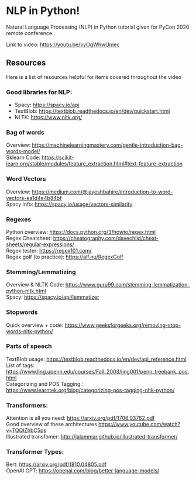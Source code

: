 # NLP in Python!
Natural Language Processing (NLP) in Python tutorial given for PyCon 2020 remote conference.

Link to video: https://youtu.be/vyOgWhwUmec

## Resources

Here is a list of resources helpful for items covered throughout the video

### Good libraries for NLP:
- Spacy: https://spacy.io/api
- TextBlob: https://textblob.readthedocs.io/en/dev/quickstart.html
- NLTK: https://www.nltk.org/ 

### Bag of words
Overview: https://machinelearningmastery.com/gentle-introduction-bag-words-model/ <br/>
Sklearn Code: https://scikit-learn.org/stable/modules/feature_extraction.html#text-feature-extraction 

### Word Vectors
Overview: https://medium.com/@jayeshbahire/introduction-to-word-vectors-ea1d4e4b84bf <br/>
Spacy info: https://spacy.io/usage/vectors-similarity

### Regexes
Python overview: https://docs.python.org/3/howto/regex.html <br/>
Regex Cheatsheet: https://cheatography.com/davechild/cheat-sheets/regular-expressions/ <br/>
Regex tester: https://regex101.com/ <br/>
Regex golf (to practice): https://alf.nu/RegexGolf

### Stemming/Lemmatizing
Overview & NLTK Code: https://www.guru99.com/stemming-lemmatization-python-nltk.html <br/>
Spacy: https://spacy.io/api/lemmatizer

### Stopwords
Quick overview + code: https://www.geeksforgeeks.org/removing-stop-words-nltk-python/

### Parts of speech
TextBlob usage: https://textblob.readthedocs.io/en/dev/api_reference.html <br/>
List of tags: https://www.ling.upenn.edu/courses/Fall_2003/ling001/penn_treebank_pos.html<br>Categorizing and POS Tagging : https://www.learntek.org/blog/categorizing-pos-tagging-nltk-python/ 

### Transformers:
Attention is all you need: https://arxiv.org/pdf/1706.03762.pdf <br/>
Good overview of these architectures https://www.youtube.com/watch?v=TQQlZhbC5ps <br/>
Illustrated transfomer: http://jalammar.github.io/illustrated-transformer/

### Transformer Types:
Bert: https://arxiv.org/pdf/1810.04805.pdf <br/>
OpenAI GPT: https://openai.com/blog/better-language-models/ 

